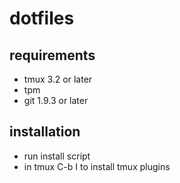 # dotfiles

## requirements
- tmux 3.2 or later
- tpm
- git 1.9.3 or later

## installation
- run install script
- in tmux C-b I to install tmux plugins
